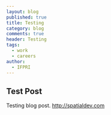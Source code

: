 ```yaml
---
layout: blog
published: true
title: Testing
category: blog
comments: true
header: Testing
tags: 
  - work
  - careers
author: 
  - IFPRI
---
```


## Test Post

Testing blog post. <http://spatialdev.com>
